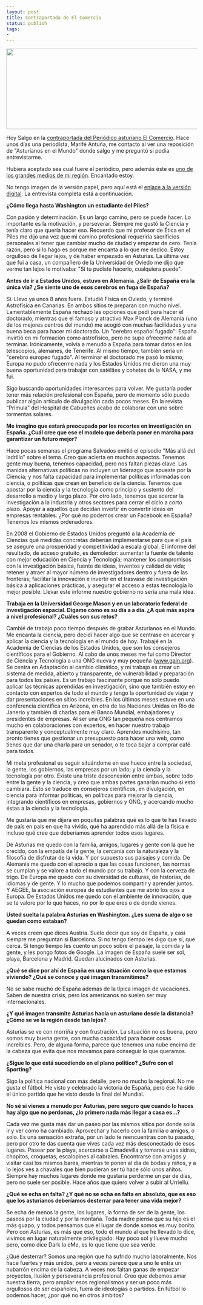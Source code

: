 ```yaml
---
layout: post
title: Contraportada de El Comercio
status: publish
tags:
- 
---
```

<a href="http://www.elcomercio.es/v/20120707/gente/asturias-morrina-frustracion-20120707.html"><img class="aligncenter size-full wp-image-2484" title="Screen Shot 2012-07-07 at 10.44.04" src="{{site.baseurl}}/media/contraportadaelcomercio.png" alt="" width="640" height="212" /></a>

Hoy Salgo en la <a href="http://www.elcomercio.es/v/20120707/gente/asturias-morrina-frustracion-20120707.html">contraportada del Periódico asturiano El Comercio</a>. Hace unos días una periodísta, Marifé Antuña, me contacto al ver una reposición de "Asturianos en el Mundo" donde salgo y me preguntó si podía entrevistarme.

Hubiera aceptado sea cual fuere el periódico, pero además éste es <a href="http://es.wikipedia.org/wiki/El_Comercio_(Espa%C3%B1a)">uno de los grandes medios de mi región</a>. Encantado estoy.

No tengo imagen de la versión papel, pero aquí está el <a href="http://www.elcomercio.es/v/20120707/gente/asturias-morrina-frustracion-20120707.html">enlace a la versión digital</a>. La entrevista completa está a continuación.

<!--more-->

<strong>¿Cómo llega hasta Washington un estudiante del Piles?</strong>

Con pasión y determinación. Es un largo camino, pero se puede hacer. Lo importante es la motivación, y perseverar. Siempre me gustó la Ciencia y tenía claro que quería hacer eso. Recuerdo que mi profesor de Ética en el Piles me dijo una vez que mi camino profesional requeriría sacrificios personales al tener que cambiar mucho de ciudad y empezar de cero. Tenía razón, pero si lo hago es porque me encanta a lo que me dedico. Estoy orgulloso de llegar lejos, y de haber empezado en Asturias. La última vez que fui a casa, un compañero de la Universidad de Oviedo me dijo que verme tan lejos le motivaba: "Si tu pudiste hacerlo, cualquiera puede".

<strong>Antes de ir a Estados Unidos, estuvo en Alemania. ¿Salir de España era la única vía? ¿Se siente uno de esos cerebros en fuga de España?</strong>

Sí. Llevo ya unos 8 años fuera. Estudié Física en Oviedo, y terminé Astrofísica en Canarias. En ambos sitios te preparan con mucho nivel. Lamentablemente España rechazó las opciones que pedí para hacer el doctorado, mientras que el famoso y atractivo Max Planck de Alemania (uno de los mejores centros del mundo) me acogió con muchas facilidades y una buena beca para hacer mi doctorado. Un "cerebro español fugado": España invirtió en mi formación como astrofísico, pero no supo ofrecerme nada al terminar. Irónicamente, volvía a menudo a España para tomar datos en los telescopios, alemanes, de Tenerife.
Al mismo tiempo, también sería un "cerebro europeo fugado". Al terminar el doctorado me pasó lo mismo, Europa no pudo ofrecerme nada y los Estados Unidos me dieron una muy buena oportunidad para trabajar con satélites y cohetes de la NASA, y me fui.

Sigo buscando oportunidades interesantes para volver. Me gustaría poder tener más relación profesional con España, pero de momento sólo puedo publicar algún artículo de divulgación cada pocos meses. En la revista “Prímula” del Hospital de Cabueñes acabo de colaborar con uno sobre tormentas solares.

<strong>Me imagino que estará preocupado por los recortes en investigación en España. ¿Cuál cree que ese el modelo que debería poner en marcha para garantizar un futuro mejor?</strong>

Hace pocas semanas el programa Salvados emitió el episodio "Más allá del ladrillo" sobre el tema. Creo que acierta en muchos aspectos. Tenemos gente muy buena, tenemos capacidad, pero nos faltan piezas clave. Las manidas alternativas políticas no incluyen un liderazgo que apueste por la Ciencia; y nos falta capacidad para implementar políticas informadas con ciencia, o políticas que crean en beneficio de la ciencia. Tenemos que apostar por la ciencia y la tecnología como principio y sustento del desarrollo a medio y largo plazo. Por otro lado, tenemos que acercar la investigación a la industria y otros sectores para cerrar el ciclo a corto plazo. Apoyar a aquellos que decidan invertir en convertir ideas en empresas rentables. ¿Por qué no podemos crear un Facebook en España? Tenemos los mismos ordenadores.

En 2008 el Gobierno de Estados Unidos preguntó a la Academia de Ciencias qué medidas concretas deberían implementarse para que el país se asegure una prosperidad y competitividad a escala global. El informe del resultado, de acceso gratuito, es demoledor: aumentar la fuente de talento con mejor educación en Ciencia y Tecnología; mantener los compromisos con la investigación básica, fuente de ideas, inventos y calidad de vida; retener y atraer al mayor número de investigadores dentro y fuera de las fronteras; facilitar la innovación e invertir en el trasvase de investigación básica a aplicaciones prácticas, y asegurar el acceso a estas tecnología lo mejor posible. Llevar este informe nuestro gobierno no sería una mala idea.

<strong>Trabaja en la Universidad George Mason y en un laboratorio federal de investigación espacial. Dígame cómo es su día a a día. ¿A qué más aspira a nivel profesional? ¿Cuáles son sus retos?</strong>

Cambié de trabajo poco tiempo después de grabar Asturianos en el Mundo. Me encanta la ciencia, pero decidí hacer algo que se centrase en acercar y aplicar la ciencia y la tecnología en el mundo de hoy. Trabajé en la Academia de Ciencias de los Estados Unidos, que son los consejeros científicos para el Gobierno. Al cabo de unos meses me fui como Director de Ciencia y Tecnología a una ONG nueva y muy pequeña (www.gain.org). Se centra en Adaptación al cambio climático, y mi trabajo es crear un sistema de medida, abierto y transparente, de vulnerabilidad y preparación para todos los países. Es un trabajo fascinante porque no sólo puedo aplicar las técnicas aprendidas en investigación, sino que también estoy en contacto con expertos de todo el mundo y tengo la oportunidad de viajar y dar presentaciones en sitios increíbles. En los últimos meses estuve en una conferencia científica en Arizona, en otra de las Naciones Unidas en Rio de Janerio y también di charlas para el Banco Mundial, embajadores y presidentes de empresas.
Al ser una ONG tan pequeña nos centramos mucho en colaboraciones con expertos, en hacer nuestro trabajo transparente y conceptualmente muy claro. Aprendes muchísimo, tan pronto tienes que gestionar un presupuesto para hacer una web, como tienes que dar una charla para un senador, o te toca bajar a comprar café para todos.

Mi meta profesional es seguir situándome en ese hueco entre la sociedad, la gente, los gobiernos, las empresas por un lado; y la ciencia y la tecnología por otro. Existe una triste desconexión entre ambas, sobre todo entre la gente y la ciencia, y creo que ambas partes ganarían mucho si esto cambiara. Esto se traduce en consejeros científicos, en divulgación, en ciencia para informar políticas, en políticas para mejorar la ciencia, integrando científicos en empresas, gobiernos y ONG, y acercando mucho éstas a la ciencia y la tecnología.

Me gustaría que me dijera en poquitas palabras qué es lo que te has llevado de país en país en que ha vivido, qué ha aprendido más allá de la física e incluso qué cree que deberíamos aprender todos esos lugares.

De Asturias me quedo con la familia, amigos, lugares y gente con la que he crecido, con la empatía de la gente, la cercanía con la naturaleza y la filosofía de disfrutar de la vida. Y por supuesto sus paisajes y comida.
De Alemania me quedo con el aprecio a que las cosas funcionen, las normas se cumplan y se valore a todo el mundo por su trabajo. Y con la cerveza de trigo.
De Europa me quedo con su diversidad de culturas, de historias, de idiomas y de gente. Y lo mucho que podemos compartir y aprender juntos. Y AEGEE, la asociación europea de estudiantes que me abrió los ojos a Europa.
De Estados Unidos me quedo con el ambiente de innovación, que se te valore por lo que haces, no por lo que eres o de donde vienes.

<strong>Usted suelta la palabra Asturias en Washington. ¿Les suena de algo o se quedan como estaban?</strong>

A veces creen que dices Austria. Suelo decir que soy de España, y casi siempre me preguntan si Barcelona. Si no tengo tiempo les digo que sí, que cerca. Si tengo tiempo les cuento un poco sobre el paisaje, la comida y la gente, y les pongo fotos de Google. La imagen de España suele ser sol, playa, Barcelona y Madrid. Quedan alucinados con Asturias.

<strong>¿Qué se dice por ahí de España en una situación como la que estamos viviendo? ¿Qué se conoce y qué imagen transmitimos?</strong>

No se sabe mucho de España además de la típica imagen de vacaciones. Saben de nuestra crisis, pero los americanos no suelen ser muy internacionales.

<strong>¿Y qué imagen transmite Asturias hacia un asturiano desde la distancia? ¿Cómo se ve la región desde tan lejos?</strong>

Asturias se ve con morriña y con frustración. La situación no es buena, pero somos muy buena gente, con mucha capacidad para hacer cosas increíbles. Pero, de alguna forma, parece que tenemos una nube encima de la cabeza que evita que nos movamos para conseguir lo que queramos.

<strong>¿Sigue lo que está sucediendo en el plano político? ¿Sufre con el Sporting?</strong>

Sigo la política nacional con más detalle, pero no mucho la regional. No me gusta el fútbol. He visto y celebrado la victoria de España, pero ése ha sido el único partido que he visto desde la final del Mundial.

<strong>No sé si vienes a menudo por Asturias, pero seguro que cuando lo haces hay algo que no perdonas, ¿lo primero nada más llegar a casa es...?</strong>

Cada vez me gusta más dar un paseo por las mismos sitios por donde solía ir y ver cómo ha cambiado. Aprovechar y hacerlo con la familia o amigos, o solo. Es una sensación extraña, por un lado te reencuentras con tu pasado, pero por otro te das cuenta que vives cada vez más desconectado de esos lugares.
Pasear por la playa, acercarse a Cimadevilla y tomarse unas sidras, chopitos, croquetas, escalopines al cabrales. Encontrarse con amigos y visitar casi los mismos bares, mientras te ponen al día de bodas y niños, y a lo lejos ves a chavales que bien pudieran ser tú hace sólo unos añitos.
Siempre hay muchos lugares donde me gustaría perderme un par de días, pero no suele ser posible. Hace años que quiero volver a subir al Urriellu.

<strong>¿Qué se echa en falta? ¿Y qué no se echa en falta en absoluto, que es eso que los asturianos deberíamos desterrar para tener una vida mejor?</strong>

Se echa de menos la gente, los lugares, la forma de ser de la gente, los paseos por la ciudad y por la montaña. Toda madre piensa que su hijo es el más guapo, y todos pensamos que el lugar de donde somos es muy bonito. Pero con Asturias, es más que eso, todo el mundo al que he llevado lo dice, vivimos en lugar naturalmente privilegiado. Hay poco sol y llueve mucho pero, como dice Dark la eMe, es lo que tiene que sea verde.

¿Qué desterrar? Somos una región que ha sufrido mucho laboralmente. Nos hace fuertes y más unidos, pero a veces parece que a uno le entra un nubarrón encima de la cabeza. A veces nos faltan ganas de empezar proyectos, ilusión y perseverancia profesional. Creo que debemos amar nuestra tierra, pero ampliar esos regionalismos y ser un poco más orgullosos de ser españoles, fuera de ideologías o partidos. En fútbol lo podemos hacer, ¿por qué no en otros ámbitos?